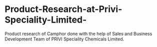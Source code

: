 # Product-Research-at-Privi-Speciality-Limited-
Product research of Camphor done with the help of Sales and Business Development Team of PRIVI Speciality Chemicals Limited.
